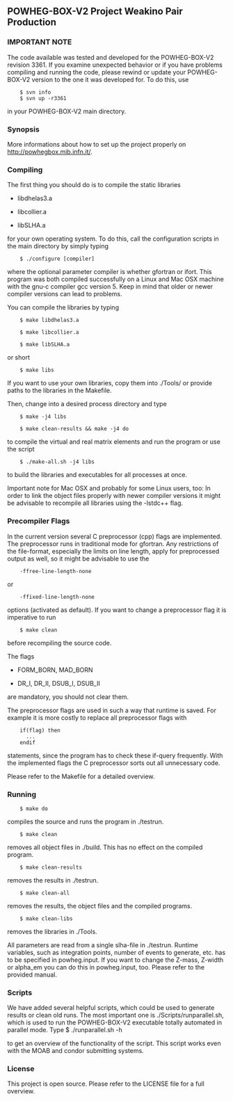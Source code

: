 ## POWHEG-BOX-V2 Project Weakino Pair Production

### IMPORTANT NOTE

The code available was tested and developed for the POWHEG-BOX-V2 revision 3361. If you examine unexpected behavior 
or if you have problems compiling and running the code, please rewind or update your POWHEG-BOX-V2 version to the 
one it was developed for.
To do this, use

        $ svn info
        $ svn up -r3361

in your POWHEG-BOX-V2 main directory.

### Synopsis

More informations about how to set up the project properly on http://powhegbox.mib.infn.it/.

### Compiling

The first thing you should do is to compile the static libraries

* libdhelas3.a

* libcollier.a

* libSLHA.a

for your own operating system. To do this, call the configuration scripts in the main directory by simply typing

        $ ./configure [compiler]

where the optional parameter compiler is whether gfortran or ifort. 
This program was both compiled successfully on a Linux and Mac OSX machine with the gnu-c compiler gcc version 5. 
Keep in mind that older or newer compiler versions can lead to problems.

You can compile the libraries by typing

        $ make libdhelas3.a

        $ make libcollier.a

        $ make libSLHA.a

or short

        $ make libs

If you want to use your own libraries, copy them into ./Tools/ or provide
paths to the libraries in the Makefile.

Then, change into a desired process directory and type

        $ make -j4 libs

        $ make clean-results && make -j4 do

to compile the virtual and real matrix elements and run the program or use the script

        $ ./make-all.sh -j4 libs

to build the libraries and executables for all processes at once.

Important note for Mac OSX and probably for some Linux users, too:
In order to link the object files properly with newer compiler versions
it might be advisable to recompile all libraries using the -lstdc++ flag.

### Precompiler Flags

In the current version several C preprocessor (cpp) flags are implemented.
The preprocessor runs in traditional mode for gfortran. Any restrictions of the 
file-format, especially the limits on line length, apply for 
preprocessed output as well, so it might be advisable to use the 

        -ffree-line-length-none 

or 

        -ffixed-line-length-none

options (activated as default). If you want to change a preprocessor flag
it is imperative to run

        $ make clean

before recompiling the source code.

The flags

* FORM_BORN, MAD_BORN

* DR_I, DR_II, DSUB_I, DSUB_II

are mandatory, you should not clear them.

The preprocessor flags are used in such a way that runtime is saved. 
For example it is more costly to replace all preprocessor flags with

        if(flag) then
          ...
        endif

statements, since the program has to check these if-query frequently.
With the implemented flags the C preprocessor sorts out all unnecessary 
code.

Please refer to the Makefile for a detailed overview.

### Running

        $ make do

compiles the source and runs the program in ./testrun.

        $ make clean

removes all object files in ./build. This has no effect on the compiled program.

        $ make clean-results

removes the results in ./testrun.

        $ make clean-all

removes the results, the object files and the compiled programs.

        $ make clean-libs

removes the libraries in ./Tools.

All parameters are read from a single slha-file in ./testrun. Runtime variables, such as 
integration points, number of events to generate, etc. has to be specified in powheg.input.
If you want to change the Z-mass, Z-width or alpha_em you can do this in powheg.input, too.
Please refer to the provided manual.

### Scripts

We have added several helpful scripts, which could be used to generate results or clean 
old runs. The most important one is ./Scripts/runparallel.sh, which is used to run the 
POWHEG-BOX-V2 executable totally automated in parallel mode. 
Type
        $ ./runparallel.sh -h

to get an overview of the functionality of the script. This script works even with the MOAB 
and condor submitting systems.

### License

This project is open source. Please refer to the LICENSE file for a full overview.
